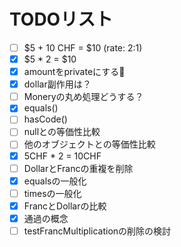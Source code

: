# TODOリスト
+ [ ] $5 + 10 CHF = $10 (rate: 2:1)
+ [x] $5 * 2 = $10
+ [x] amountをprivateにする
+ [x] dollar副作用は？
+ [ ] Moneryの丸め処理どうする？
+ [x] equals()
+ [ ] hasCode()
+ [ ] nullとの等価性比較
+ [ ] 他のオブジェクトとの等価性比較
+ [x] 5CHF * 2 = 10CHF
+ [ ] DollarとFrancの重複を削除
+ [x] equalsの一般化
+ [ ] timesの一般化
+ [x] FrancとDollarの比較
+ [x] 通過の概念
+ [ ] testFrancMultiplicationの削除の検討